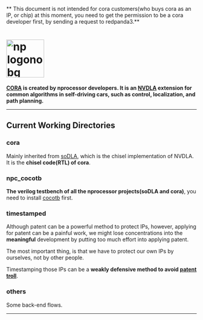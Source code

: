 ** This document is not intended for cora customers(who buys cora as an IP, or chip) at this moment, you need to get the permission to be a cora developer first, by sending a request to redpanda3.**



# <img class="nprocessor-logo" alt="np logonobg" src="/img/nprocessor-logos/logonamenobg.png" width = "100"/>

**[CORA](https://www.bilibili.com/read/cv5966816) is created by nprocessor developers. It is an [NVDLA](https://nvdla.org/) extension for common algorithms in self-driving cars, such as control, localization, and path planning.**

---

##  Current Working Directories

### **cora**

Mainly inherited from [soDLA](https://github.com/soDLA-publishment/soDLA), which is the chisel implementation of NVDLA. It is the **chisel code(RTL) of cora**.

### **npc_cocotb**

**The verilog testbench of all the nprocessor projects(soDLA and cora)**, you need to install [cocotb](https://github.com/cocotb/cocotb) first. 


### **timestamped**

Although patent can be a powerful method to protect IPs, however, applying for patent can be a painful work, we might lose concentrations into the **meaningful** development by putting too much effort into applying patent. 

The most important thing, is that we have to protect our own IPs by ourselves, not by other people.

Timestamping those IPs can be a **weakly defensive method to avoid [patent troll](https://wiki.mbalib.com/wiki/%E4%B8%93%E5%88%A9%E6%B5%81%E6%B0%93)**. 

### **others**

Some back-end flows.

---



